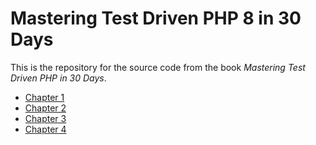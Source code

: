 # Mastering Test Driven PHP 8 in 30 Days

This is the repository for the source code from the book _Mastering Test Driven PHP in 30 Days_.

* [Chapter 1](./chapter01/)
* [Chapter 2](./chapter02/)
* [Chapter 3](./chapter03/)
* [Chapter 4](./chapter04/)
